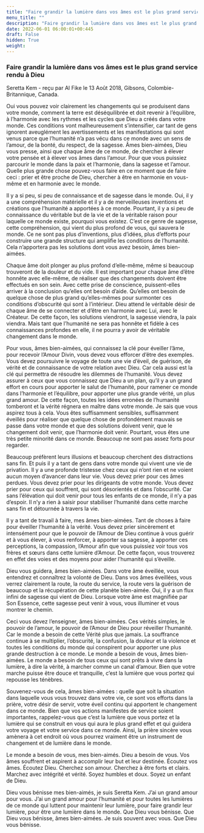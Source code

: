 ```yaml
---
title: "Faire grandir la lumière dans vos âmes est le plus grand service rendu à Dieu"
menu_title: ""
description: "Faire grandir la lumière dans vos âmes est le plus grand service rendu à Dieu"
date: 2022-06-01 06:00:01+00:445
draft: False
hidden: True
weight:
---
```

### Faire grandir la lumière dans vos âmes est le plus grand service rendu à Dieu

Seretta Kem - reçu par Al Fike le 13 Août 2018, Gibsons, Colombie-Britannique, Canada.

Oui vous pouvez voir clairement les changements qui se produisent dans votre monde, comment la terre est déséquilibrée et doit revenir à l’équilibre, à l’harmonie avec les rythmes et les cycles que Dieu a créés dans votre monde. Ces conditions vont malheureusement s’intensifier, car tant de gens ignorent aveuglément les avertissements et les manifestations qui sont venus parce que l’humanité n’a pas vécu dans ce monde avec un sens de l’amour, de la bonté, du respect, de la sagesse. Âmes bien-aimées, Dieu vous presse, ainsi que chaque âme de ce monde, de chercher à élever votre pensée et à élever vos âmes dans l’amour. Pour que vous puissiez parcourir le monde dans la paix et l’harmonie, dans la sagesse et l’amour. Quelle plus grande chose pouvez-vous faire en ce moment que de faire ceci : prier et être proche de Dieu, chercher à être en harmonie en vous-même et en harmonie avec le monde.

Il y a si peu, si peu de connaissance et de sagesse dans le monde. Oui, il y a une compréhension matérielle et il y a de merveilleuses inventions et créations que l’humanité a apportées à ce monde. Pourtant, il y a si peu de connaissance du véritable but de la vie et de la véritable raison pour laquelle ce monde existe, pourquoi vous existez. C’est ce genre de sagesse, cette compréhension, qui vient du plus profond de vous, qui sauvera le monde. Ce ne sont pas plus d’inventions, plus d’idées, plus d’efforts pour construire une grande structure qui amplifie les conditions de l’humanité. Cela n’apportera pas les solutions dont vous avez besoin, âmes bien-aimées.

Chaque âme doit plonger au plus profond d’elle-même, même si beaucoup trouveront de la douleur et du vide. Il est important pour chaque âme d’être honnête avec elle-même, de réaliser que des changements doivent être effectués en son sein. Avec cette prise de conscience, puissent-elles arriver à la conclusion qu’elles ont besoin d’aide. Qu’elles ont besoin de quelque chose de plus grand qu’elles-mêmes pour surmonter ces conditions d’obscurité qui sont à l’intérieur. Dieu attend le véritable désir de chaque âme de se connecter et d’être en harmonie avec Lui, avec le Créateur. De cette façon, les solutions viendront, la sagesse viendra, la paix viendra. Mais tant que l’humanité ne sera pas honnête et fidèle à ces connaissances profondes en elle, il ne pourra y avoir de véritable changement dans le monde.

Pour vous, âmes bien-aimées, qui connaissez la clé pour éveiller l’âme, pour recevoir l’Amour Divin, vous devez vous efforcer d’être des exemples. Vous devez poursuivre le voyage de toute une vie d’éveil, de guérison, de vérité et de connaissance de votre relation avec Dieu. Car cela aussi est la clé qui permettra de résoudre les dilemmes de l’humanité. Vous devez assurer à ceux que vous connaissez que Dieu a un plan, qu’il y a un grand effort en cours pour apporter le salut de l’humanité, pour ramener ce monde dans l’harmonie et l’équilibre, pour apporter une plus grande vérité, un plus grand amour. De cette façon, toutes les idées erronées de l’humanité tomberont et la vérité régnera en maître dans votre monde.
Je sais que vous aspirez tous à cela. Vous êtes suffisamment sensibles, suffisamment éveillés pour réaliser que quelque chose de profondément mauvais se passe dans votre monde et que des solutions doivent venir, que le changement doit venir, que l’harmonie doit venir. Pourtant, vous êtes une très petite minorité dans ce monde. Beaucoup ne sont pas assez forts pour regarder.

Beaucoup préfèrent leurs illusions et beaucoup cherchent des distractions sans fin. Et puis il y a tant de gens dans votre monde qui vivent une vie de privation. Il y a une profonde tristesse chez ceux qui n’ont rien et ne voient aucun moyen d’avancer dans leur vie. Vous devez prier pour ces âmes perdues. Vous devez prier pour les dirigeants de votre monde. Vous devez prier pour ceux qui souffrent, qui sont désorientés et dans l’obscurité. Car sans l’élévation qui doit venir pour tous les enfants de ce monde, il n’y a pas d’espoir. Il n’y a rien à saisir pour stabiliser l’humanité dans cette marche sans fin et détournée à travers la vie.

Il y a tant de travail à faire, mes âmes bien-aimées. Tant de choses à faire pour éveiller l’humanité à la vérité. Vous devez prier sincèrement et intensément pour que le pouvoir de l’Amour de Dieu continue à vous guérir et à vous élever, à vous renforcer, à apporter sa sagesse, à apporter ces perceptions, la compassion, l’Amour afin que vous puissiez voir tous vos frères et sœurs dans cette lumière d’Amour. De cette façon, vous trouverez en effet des voies et des moyens pour aider l’humanité qui s’éveille.

Dieu vous guidera, âmes bien-aimées. Dans votre âme éveillée, vous entendrez et connaîtrez la volonté de Dieu. Dans vos âmes éveillées, vous verrez clairement la route, la route du service, la route vers la guérison de beaucoup et la récupération de cette planète bien-aimée. Oui, il y a un flux infini de sagesse qui vient de Dieu. Lorsque votre âme est magnifiée par Son Essence, cette sagesse peut venir à vous, vous illuminer et vous montrer le chemin.

Ceci vous devez l’enseigner, âmes bien-aimées. Ces vérités simples, le pouvoir de l’amour, le pouvoir de l’Amour de Dieu pour réveiller l’humanité. Car le monde a besoin de cette Vérité plus que jamais. La souffrance continue à se multiplier, l’obscurité, la confusion, la douleur et la violence et toutes les conditions du monde qui conspirent pour apporter une plus grande destruction à ce monde. Le monde a besoin de vous, âmes bien-aimées. Le monde a besoin de tous ceux qui sont prêts à vivre dans la lumière, à dire la vérité, à marcher comme un canal d’amour. Bien que votre marche puisse être douce et tranquille, c’est la lumière que vous portez qui repousse les ténèbres.

Souvenez-vous de cela, âmes bien-aimées : quelle que soit la situation dans laquelle vous vous trouvez dans votre vie, ce sont vos efforts dans la prière, votre désir de servir, votre éveil continu qui apportent le changement dans ce monde. Bien que vos actions manifestes de service soient importantes, rappelez-vous que c’est la lumière que vous portez et la lumière qui se construit en vous qui aura le plus grand effet et qui guidera votre voyage et votre service dans ce monde. Ainsi, la prière sincère vous amènera à cet endroit où vous pourrez vraiment être un instrument de changement et de lumière dans le monde.

Le monde a besoin de vous, mes bien-aimés. Dieu a besoin de vous. Vos âmes souffrent et aspirent à accomplir leur but et leur destinée. Écoutez vos âmes. Écoutez Dieu. Cherchez son amour. Cherchez à être forts et clairs. Marchez avec intégrité et vérité. Soyez humbles et doux. Soyez un enfant de Dieu.

Dieu vous bénisse mes bien-aimés, je suis Seretta Kem. J’ai un grand amour pour vous. J’ai un grand amour pour l’humanité et pour toutes les lumières de ce monde qui luttent pour maintenir leur lumière, pour faire grandir leur lumière, pour être une lumière dans le monde. Que Dieu vous bénisse. Que Dieu vous bénisse, âmes bien-aimées. Je suis souvent avec vous. Que Dieu vous bénisse.
